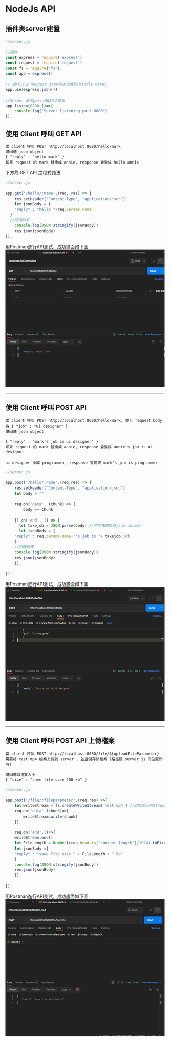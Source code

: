 # NodeJs API

## 插件與server建置

```js
//server.js

//插件
const express = require('express')
const request = require('request')
const fs = require('fs');
const app = express()

// 使POST之 Request json可成功讀取(middle ware)
app.use(express.json())

//Server 偵測port:8080之連線
app.listen(8080,()=>{
	console.log("Server listening port 8080")
});

```


## 使用 Client 呼叫 GET API

```
當 client 呼叫 POST http://localhost:8080/hello/mark
請回傳 json object 
{ "reply" : "hello mark" }
如果 request 的 mark 替換成 annie, response 會變成 hello annie
```

下方為 GET API 之程式語法

```js
//server.js

app.get('/hello/:name',(req, res) => {
	res.setHeader("Content-Type", "application/json")
	let jsonBody = {
    "reply" : "hello "+req.params.name
  }
  //回傳結果
	console.log(JSON.stringify(jsonBody))
	res.json(jsonBody)
});
```

用Postman進行API測試，成功畫面如下圖
![image](https://github.com/willy199710/intern-test/blob/master/pic/get-hello-name.JPG)

***

## 使用 Client 呼叫 POST API

``` 
當 client 呼叫 POST http://localhost:8080/hello/mark, 並且 request body 為 { "job" : "ui designer" }  
請回傳 json object 

{ "reply" : "mark's job is ui designer" }
如果 request 的 mark 替換成 annie, response 會變成 annie's jon is ui designer

ui designer 換成 programmer, response 會變成 mark's job is programmer
```


```js
//server.js

app.post('/hello/:name',(req,res) => {
    res.setHeader("Content-Type", "application/json")
	let body = ""
	
	req.on('data', (chunk) => {
		body += chunk
	
    }).on('end', () => {
      let takejob = JSON.parse(body) //將字串轉換成json format
	  let jsonBody = {
    "reply" : req.params.name+"'s job is "+ takejob.job
    }
	//回傳結果
	console.log(JSON.stringify(jsonBody))
	res.json(jsonBody)
    });
	
});
```
用Postman進行API測試，成功畫面如下圖
![image](https://github.com/willy199710/intern-test/blob/master/pic/post-hello-name.JPG)

***

## 使用 Client 呼叫 POST API 上傳檔案

```
當 client 呼叫 POST http://localhost:8080/file/${uploadFileParameter}
需要將 test.mp4 檔案上傳到 server , 並且儲存該檔案 (路徑跟 server.js 同位置即可)

請回傳該檔案大小
{ "size" : "save file szie 200 kb" }
```


```js
//server.js

app.post('/file/:fileparameter',(req,res) =>{
	let writeStream = fs.createWriteStream('test.mp4') //建立寫入的Stream
	req.on('data',(chunk)=>{
		writeStream.write(chunk)
	});
	
	req.on('end',()=>{
	writeStream.end()
	let FileLength = Number((req.headers['content-length']/1024).toFixed(0)); //byte轉換成kb
	let jsonBody ={
	"reply" : "save file size " + FileLength + " kb"
	}
	console.log(JSON.stringify(jsonBody))
	res.json(jsonBody)
	});

});
```
用Postman進行API測試，成功畫面如下圖
![image](https://github.com/willy199710/intern-test/blob/master/pic/upload-file.JPG)
